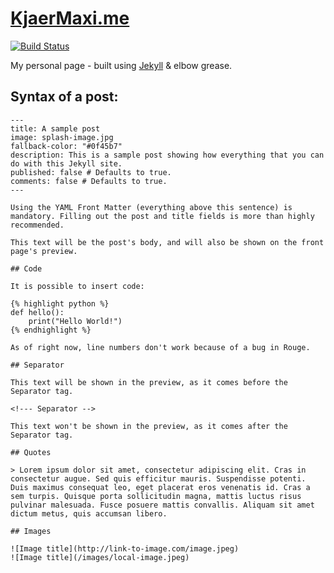 # [KjaerMaxi.me](http://kjaermaxi.me/)

[![Build Status](https://travis-ci.org/MaximeKjaer/kjaermaxi.me.svg?branch=travis-test)](https://travis-ci.org/MaximeKjaer/kjaermaxi.me)

My personal page - built using [Jekyll](http://jekyllrb.com/) & elbow grease.

## Syntax of a post:

    ---
    title: A sample post
    image: splash-image.jpg
    fallback-color: "#0f45b7"
    description: This is a sample post showing how everything that you can do with this Jekyll site.
    published: false # Defaults to true.
    comments: false # Defaults to true.
    ---

    Using the YAML Front Matter (everything above this sentence) is mandatory. Filling out the post and title fields is more than highly recommended.

    This text will be the post's body, and will also be shown on the front page's preview.
    
    ## Code
    
    It is possible to insert code:
    
    {% highlight python %}
    def hello():
        print("Hello World!")
    {% endhighlight %}
    
    As of right now, line numbers don't work because of a bug in Rouge.

    ## Separator
    
    This text will be shown in the preview, as it comes before the Separator tag.
    
    <!--- Separator -->

    This text won't be shown in the preview, as it comes after the Separator tag.
    
    ## Quotes
    
    > Lorem ipsum dolor sit amet, consectetur adipiscing elit. Cras in consectetur augue. Sed quis efficitur mauris. Suspendisse potenti. Duis maximus consequat leo, eget placerat eros venenatis id. Cras a sem turpis. Quisque porta sollicitudin magna, mattis luctus risus pulvinar malesuada. Fusce posuere mattis convallis. Aliquam sit amet dictum metus, quis accumsan libero.

    ## Images
    
    ![Image title](http://link-to-image.com/image.jpeg)
    ![Image title](/images/local-image.jpeg)
